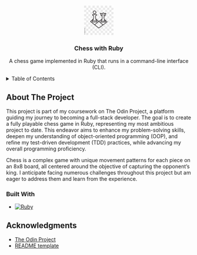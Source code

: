 <!-- Improved compatibility of back to top link: See: https://github.com/othneildrew/Best-README-Template/pull/73 -->
<a id="readme-top"></a>
<!--
*** Thanks for checking out the Best-README-Template. If you have a suggestion
*** that would make this better, please fork the repo and create a pull request
*** or simply open an issue with the tag "enhancement".
*** Don't forget to give the project a star!
*** Thanks again! Now go create something AMAZING! :D
-->



<!-- PROJECT SHIELDS -->
<!--
*** I'm using markdown "reference style" links for readability.
*** Reference links are enclosed in brackets [ ] instead of parentheses ( ).
*** See the bottom of this document for the declaration of the reference variables
*** for contributors-url, forks-url, etc. This is an optional, concise syntax you may use.
*** https://www.markdownguide.org/basic-syntax/#reference-style-links
-->



<!-- PROJECT LOGO -->
<br />
<div align="center">
  <a href="https://github.com/Kuren20052002/chess">
    <img src="./chess.jpg" alt="Logo" width="80" height="80">
  </a>

<h3 align="center">Chess with Ruby</h3>

  <p align="center">
    A chess game implemented in Ruby that runs in a command-line interface (CLI).
  </p>
</div>



<!-- TABLE OF CONTENTS -->
<details>
  <summary>Table of Contents</summary>
  <ol>
    <li>
      <a href="#about-the-project">About The Project</a>
      <ul>
        <li><a href="#built-with">Built With</a></li>
      </ul>
    </li>
    <li><a href="#acknowledgments">Acknowledgments</a></li>
  </ol>
</details>



<!-- ABOUT THE PROJECT -->
## About The Project

This project is part of my coursework on The Odin Project, a platform guiding my journey to becoming a full-stack developer. The goal is to create a fully playable chess game in Ruby, representing my most ambitious project to date. This endeavor aims to enhance my problem-solving skills, deepen my understanding of object-oriented programming (OOP), and refine my test-driven development (TDD) practices, while advancing my overall programming proficiency.

Chess is a complex game with unique movement patterns for each piece on an 8x8 board, all centered around the objective of capturing the opponent’s king. I anticipate facing numerous challenges throughout this project but am eager to address them and learn from the experience.



### Built With

* [![Ruby][Ruby-bagde]][Ruby-url]

<!-- ACKNOWLEDGMENTS -->
## Acknowledgments

* [The Odin Project](https://www.theodinproject.com/)
* [README template](https://github.com/othneildrew/Best-README-Template)

<!-- MARKDOWN LINKS & IMAGES -->
<!-- https://www.markdownguide.org/basic-syntax/#reference-style-links -->
[Ruby-url]: https://www.ruby-lang.org/en/
[Ruby-bagde]: https://img.shields.io/badge/Ruby-CC342D?style=for-the-badge&logo=ruby&logoColor=white
